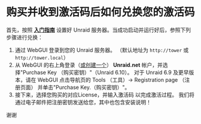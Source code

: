 # 购买并收到激活码后如何兑换您的激活码

首先，按照 **[入门指南](/unraid-os/manual/getting-started)** 设置好
Unraid 服务器。当成功启动并运行好后，参照下列步骤进行兑换：

1. 通过 WebGUI 登录到您的 Unraid 服务器。 （默认地址为 `http://tower`
   或 `http://tower.local`）
2. 从 WebGUI
   的右上角登录（[或创建一个](https://account.unraid.net/)）
   **Unraid.net** 帐户，并选择"Purchase Key （购买密钥）"（Unraid
   6.10）。 对于 Unraid 6.9 及更早版本，请在 WebGUI 点击导航页的 Tools
   （工具）-\> Registration page （注册页面） 并单击"Purchase
   Key.（购买密钥）"。
3. 接下来，选择您购买的对应License，并输入激活码 以完成激活过程。
   我们将通过电子邮件把注册密钥发送给您，其中也包含安装说明！

谢谢
